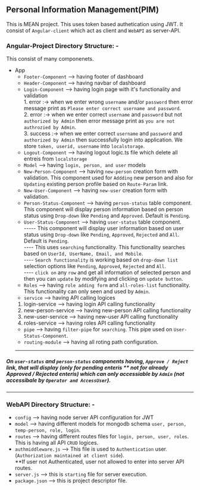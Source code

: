 ## Personal Information Management(PIM)
 This is MEAN project. This uses token based authetication using JWT. It consist of `Angular-client` which act as client and `WebAPI` as server-API.

### Angular-Project Directory Structure: -
  
  This consist of many componenets.
  
- App 
   + `Footer-Component`  --> having footer of dashboard
   + `Header-Component`  --> having navbar of dashboard
   + `Login-Component`   --> having login page with it's functionality and validation <br >
                         1. error :-> when we enter wrong `username` and/or `password` then error message print as `Please enter correct username and password`.<br>
                         2. error :-> when we enter correct `username` and `password` but not `authorized by Admin` then error message print as `you are not authrozied by Admin`.<br>
                         3. success :-> when we enter correct `username` and `password` and `authorized by Admin` then successfully login into application. We store `token, userid, username` into `localstorage`.<br>
   + `Logout-Component`  --> having logout logic.ts file which delete all entreis from `localstorage`
   + `Model` --> having `login, person, and user` models
   + `New-Person-Component` --> having `new-person` creation form with validation. This component used for `Addding` new person and also for `Updating` existing person profile based on `Route-Param` link.  
   + `New-User-Component`  --> having `new-user` creation form with validation.
   + `Person-Status-Component`  --> having `person-status` table component. This component will display person information based on person status using `Drop-down` like `Pending` and `Approved`. Default is `Pending`. 
   + `User-Status-Component`  --> having `user-status` table component. <br>
     ----- This component will display user information based on user status using `Drop-down` like `Pending`, `Approved`, `Rejected` and `All`. Default is `Pending`.<br>
     ---- This uses `searching` functionality. This functionality searches based on `UserId, UserName, Email, and Mobile`.<br>
     ---- `Search functionality` is working based on `drop-down list` selection options like `Pending`, `Approved`, `Rejected` and `All`.<br>
     ---- `click on` any `row` and get all information of selected person and then you can `update` by modifying and clicking on `update button`. 
   + `Roles`  --> having `role adding form` and `all-roles-list` functionality. This functionality can only seen and used by `Admin`.
   + `service` --> having API calling logices <br>
    1. login-service  --> having login API calling functionality
    2. new-person-service  --> having new-person API calling functionality
    3. new-user-service  --> having new-user API calling functionality
    4. roles-service  --> having roles  API calling functionality
   + `pipe`  --> having `filter-pipe` for `searching`. This pipe used on `User-Status-Component`.
   + `routing-module`  --> having all roting path configuration.
   <hr>
##### On `user-status` and `person-status` components having, `Approve / Reject` link, that will display (only for pending enteris ** not for already Approved / Rejected enteris) which can only accessiable by `Admin` (not accessibale by `Operator and AccessUser`).
<hr>

### WebAPI Directory Structure: -
  
  - `config`  --> having node server API configuration for JWT
  - `model`   --> having different models for mongodb schema `user, person, temp-person, role, login`.
  - `routes`  --> having different routes files for `login, person, user, roles`. This is having all API `CRUD` logices.
  -  `authmiddleware.js`  -->  This file is used to `Authentication` user. (`Authorization maintained at client side`).<br>
                **If user not Authenticated, user not allowed to enter into server API routes.
  - `server.js`  --> this is `starting` file for server execution.
  - `package.json`  --> this is project descriptor file.
     

